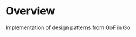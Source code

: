 # Overview
Implementation of design patterns from [GoF](https://en.wikipedia.org/wiki/Design_Patterns) in Go